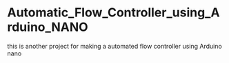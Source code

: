 # Automatic_Flow_Controller_using_Arduino_NANO
this is another project for making a automated flow controller using Arduino nano 
